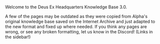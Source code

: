 Welcome to the Deus Ex Headquarters Knowledge Base 3.0.

A few of the pages may be outdated as they were copied from Alpha's original knowledge base saved on the Internet Archive and just adapted to the new format and fixed up where needed. 
If you think any pages are wrong, or see any broken formatting, let us know in the Discord! (Links in the sidebar!)
